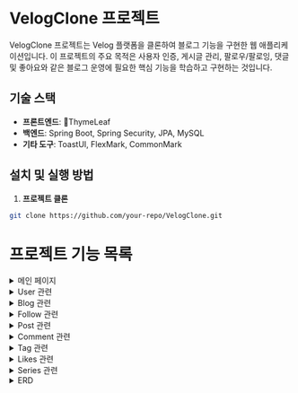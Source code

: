 # VelogClone 프로젝트
VelogClone 프로젝트는 Velog 플랫폼을 클론하여 블로그 기능을 구현한 웹 애플리케이션입니다. 
이 프로젝트의 주요 목적은 사용자 인증, 게시글 관리, 팔로우/팔로잉, 댓글 및 좋아요와 같은 블로그 운영에 필요한 핵심 기능을 학습하고 구현하는 것입니다.

## 기술 스택
- **프론트엔드**: ThymeLeaf
- **백엔드**: Spring Boot, Spring Security, JPA, MySQL
- **기타 도구**: ToastUI, FlexMark, CommonMark

## 설치 및 실행 방법

1. **프로젝트 클론**
```bash
git clone https://github.com/your-repo/VelogClone.git
```


# 프로젝트 기능 목록

<details>
<summary>메인 페이지</summary>

로그인 전

   <img src="https://github.com/user-attachments/assets/e49cad67-6f60-4125-be1a-136e0e3596a3" alt="image" width="50%" height="50%">

로그인 후

   <img src="https://github.com/user-attachments/assets/d3fd7713-b6ef-4016-b789-4749186c4a69" alt="image" width="50%" height="50%">

</details>

<details>
<summary>User 관련</summary>

1. **회원가입**
2. **유저의 역할 관련**
    - Role을 테이블 대신 Enum으로 관리
    - 회원가입 창에서 역할 부여

   <img src="https://github.com/user-attachments/assets/675459dc-b1b9-4c3d-997e-37daca0633fe" alt="image" width="50%" height="50%">

3. **로그인**: 스프링 시큐리티 세션 이용

   <img src="https://github.com/user-attachments/assets/590bd344-d5af-4c20-9249-56da3f679c9f" alt="image" width="50%" height="50%">

4. **회원탈퇴 구현**
5. **프로필 이미지 업로드 구현**

   <img src="https://github.com/user-attachments/assets/4884a5e6-0661-407f-a8bb-7ab72b8a0e1b" width="50%" height="50%">

6. **관리자 페이지 구현** : 관리자는 모든 게시물 댓글에 대한 삭제 권한을 갖고 있음

   <img src="https://github.com/user-attachments/assets/3df518d0-6486-4c9d-8192-4d1a973fc795" alt="image" width="50%" height="50%">

</details>

<details>
<summary>Blog 관련</summary>

1. **블로그 관리 기능**
    - 블로그 이름 수정, 게시글 삭제 및 수정

   <img src="https://github.com/user-attachments/assets/34f90561-271f-410c-afb9-29b64e16fe3f" alt="image" width="50%" height="50%">

2. **블로그 메인 페이지**
    - 게시글 최신순 또는 시리즈별 페이징 

   <img src="https://github.com/user-attachments/assets/537e71cf-0297-402e-aaef-fdf5c2b1f2cf" alt="image" width="50%" height="50%">

</details>

<details>
<summary>Follow 관련</summary>

1. **팔로워 목록 구현**
    - blogId로 검색 시 해당 블로그 Id를 팔로잉 하는 User들을 찾아 팔로워 목록 나타냄
2. **팔로잉 목록 구현**
    - User로 검색 시 해당 유저가 팔로잉 하는 blogId를 찾아 blog에 있는 userId로 팔로잉 목록 나타냄
3. **팔로워, 팔로잉 목록 리다이렉트**
    - 해당 유저의 블로그가 존재하면 해당 유저의 블로그로 리다이렉트 되게 설정

   <img src="https://github.com/user-attachments/assets/f8a69eb5-5910-4e90-a00e-8297886b4248" alt="image" width="50%" height="50%">

</details>

<details>
<summary>Post 관련</summary>

1. **게시글 정보 구현**
    - 저자, 게시일, 내용, 제목 등 구현

   <img src="https://github.com/user-attachments/assets/16747fb8-c42a-46a8-95e3-197914b8c2ea" alt="image" width="50%" height="50%">

2. **게시글 생성 및 수정**
    - 오픈소스 ToastUi 사용하여 구현

   <img src="https://github.com/user-attachments/assets/9f9ce5bc-5286-4f63-a65f-6bc9f760cf76" alt="image" width="50%" height="50%">
   
   <img src="https://github.com/user-attachments/assets/c3b6039b-78ae-4ebc-9583-8e43f7f37cb3" alt="image" width="50%" height="50%">

</details>

<details>
<summary>Comment 관련</summary>

1. **댓글 기능 구현**
    - 댓글 작성 유저의 로그인 아이디, 프로필 이미지, 댓글 내용, 수정 및 삭제 버튼 구현 

</details>

<details>
<summary>Tag 관련</summary>

1. **태그 기능 구현**
    - N : N 관계로 태그 입력폼에 띄어쓰기를 기준으로 구분하여 리스트로 저장하게 구현

</details>

<details>
<summary>Likes 관련</summary>

1. **좋아요 기능 구현**
    - 게시글Id, 로그인Id를 이용해 DB에서 검색하여 중복 좋아요 불가능하게 구현
    - 한번 더 좋아요 버튼 누를 시 좋아요 취소되게 구현

</details>

<details>
<summary>Series 관련</summary>

1. **시리즈 목록 구현**
    - 블로그 메인 페이지에 시리즈 항목 클릭 시 시리즈별 카드 형식으로 시리즈 목록 구현
   <img src="https://github.com/user-attachments/assets/73c95e70-87bc-4d93-a3ae-323e38482400" alt="image" width="50%" height="50%">

2. **시리즈별 포스트 표시**:
    - 해당 카드 클릭 시 시리즈별 포스트가 나타남

</details>

<details>
<summary>ERD</summary>

1. **ERD**
<img src="https://github.com/user-attachments/assets/673c8164-ff0c-4533-b372-e77225377e85" alt="image" width="100%" height="100%">

</details>
